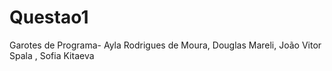 # Questao1
Garotes de Programa- Ayla Rodrigues de Moura, Douglas Mareli, João Vitor Spala , Sofia Kitaeva


